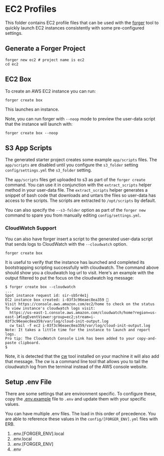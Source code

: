 # EC2 Profiles

This folder contains EC2 profile files that can be used with the [forger](https://github.com/tongueroo/forger) tool to quickly launch EC2 instances consistently with some pre-configured settings.

## Generate a Forger Project

    forger new ec2 # project name is ec2
    cd ec2

## EC2 Box

To create an AWS EC2 instance you can run:

    forger create box

This launches an instance.

Note, you can run forger with `--noop` mode to preview the user-data script that the instance will launch with:

    forger create box --noop

## S3 App Scripts

The generated starter project creates some example `app/scripts` files.  The `app/scripts` are disabled until you configure the `s3_folder` setting `config/settings.yml` the `s3_folder` setting. 

The `app/scripts` files get uploaded to s3 as part of the `forger create` command.  You can use it in conjunction with the `extract_scripts` helper method in your user-data file. The `extract_scripts` helper generates a snippet of bash code that downloads and untars the files so user-data has access to the scripts. The scripts are extracted to `/opt/scripts` by default.

You can also specify the `--s3-folder` option as part of the `forger new` command to spare you from manually editing `config/settings.yml`.

### CloudWatch Support

You can also have forger insert a script to the generated user-data script that sends logs to CloudWatch with the `--cloudwatch` option.

    forger create box

It is useful to verify that the instance has launched and completed its bootstrapping scripting successfully with cloudwatch.  The command above should show you a cloudwatch log url to visit.  Here's an example with the output filtered to put the focus on the cloudwatch log message:

    $ forger create box --cloudwatch
    ...
    Spot instance request id: sir-sb5r4e1j
    EC2 instance box created: i-03f3c96eaec8ea359 🎉
    Visit https://console.aws.amazon.com/ec2/home to check on the status
    To view instance's cloudwatch logs visit:
      https://us-east-1.console.aws.amazon.com/cloudwatch/home?region=us-east-1#logEventViewer:group=ec2;stream=i-03f3c96eaec8ea359/var/log/cloud-init-output.log
      cw tail -f ec2 i-03f3c96eaec8ea359/var/log/cloud-init-output.log
    Note: It takes a little time for the instance to launch and report logs.
    Pro tip: The CloudWatch Console Link has been added to your copy-and-paste clipboard.
    $

Note, it is detected that the [cw](https://github.com/lucagrulla/cw) tool installed on your machine it will also add that message.  The cw is a command line tool that allows you to tail the cloudwatch log from the terminal instead of the AWS console website.

## Setup .env File

There are some settings that are environment specific.  To configure these, copy the [.env.example](.env.example) file to `.env` and update them with your specific values.

You can have multiple .env files.  The load in this order of precedence.  You are able to reference these values in the `config/[FORGER_ENV].yml` files with ERB.

1. .env.[FORGER_ENV].local
2. .env.local
3. .env.[FORGER_ENV]
4. .env
